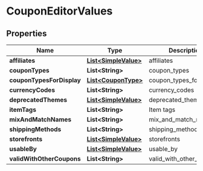 

# CouponEditorValues


## Properties

| Name | Type | Description | Notes |
|------------ | ------------- | ------------- | -------------|
|**affiliates** | [**List&lt;SimpleValue&gt;**](SimpleValue.md) | affiliates |  [optional] |
|**couponTypes** | **List&lt;String&gt;** | coupon_types |  [optional] |
|**couponTypesForDisplay** | [**List&lt;CouponType&gt;**](CouponType.md) | coupon_types_for_display |  [optional] |
|**currencyCodes** | **List&lt;String&gt;** | currency_codes |  [optional] |
|**deprecatedThemes** | [**List&lt;SimpleValue&gt;**](SimpleValue.md) | deprecated_themes |  [optional] |
|**itemTags** | **List&lt;String&gt;** | Item tags |  [optional] |
|**mixAndMatchNames** | **List&lt;String&gt;** | mix_and_match_names |  [optional] |
|**shippingMethods** | **List&lt;String&gt;** | shipping_methods |  [optional] |
|**storefronts** | [**List&lt;SimpleValue&gt;**](SimpleValue.md) | storefronts |  [optional] |
|**usableBy** | [**List&lt;SimpleValue&gt;**](SimpleValue.md) | usable_by |  [optional] |
|**validWithOtherCoupons** | **List&lt;String&gt;** | valid_with_other_coupons |  [optional] |



